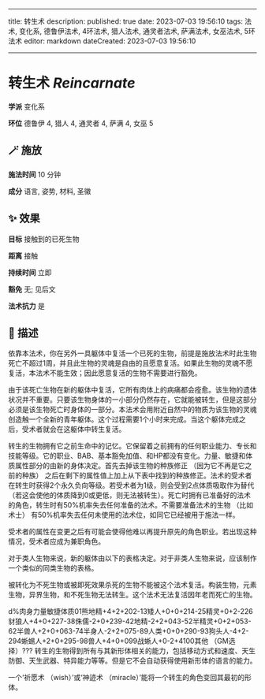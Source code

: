 
---
title: 转生术
description: 
published: true
date: 2023-07-03 19:56:10
tags: 法术, 变化系, 德鲁伊法术, 4环法术, 猎人法术, 通灵者法术, 萨满法术, 女巫法术, 5环法术
editor: markdown
dateCreated: 2023-07-03 19:56:10

---

# **转生术** *Reincarnate*

**学派** 变化系 

**环位** 德鲁伊 4, 猎人 4, 通灵者 4, 萨满 4, 女巫 5

## 🪄 施放

**施法时间** 10 分钟

**成分** 语言, 姿势, 材料, 圣徽

## ✨ 效果 

**目标** 接触到的已死生物 

**距离** 接触  

**持续时间** 立即 

**豁免** 无; 见后文

**法术抗力** 是

## 📖 描述

依靠本法术，你在另外一具躯体中复活一个已死的生物，前提是施放法术时此生物死亡不超过1周，并且此生物的灵魂是自由的且愿意复活。如果此生物的灵魂不愿复活，本法术不能生效；因此愿意复活的生物不需要进行豁免。

由于该死亡生物在新的躯体中复活，它所有肉体上的病痛都会痊愈。该生物的遗体状况并不重要。只要该生物身体的一小部分仍然存在，它就能被转生，但是这部分必须是该生物死亡时身体的一部分。本法术会用附近自然中的物质为该生物的灵魂创造触一个全新的青年躯体。这个过程需要1个小时来完成。当这个躯体完成之后，受术者就会在这躯体中转生复活。

转生的生物拥有它之前生命中的记忆。它保留着之前拥有的任何职业能力、专长和技能等级。它的职业、BAB、基本豁免加值、和HP都没有变化。力量、敏捷和体质属性部分的由新的身体决定。首先去掉该生物的种族修正 （因为它不再是它之前的种族） 之后在剩下的属性值上加上从下表中找到的种族修正。法术的受术者在转生时获得2个永久负向等级。若受术者为1级，则会受到2点体质吸取作为替代 （若这会使他的体质降到0或更低，则无法被转生）。死亡时拥有已准备好的法术的角色，转生时有50%机率失去任何准备的法术。不需要准备法术的生物 （比如术士） 有50%机率失去任何未使用的法术位，如同它已经被用于施法一样。

受术者的属性在变更之后有可能会使得他难以再提升原先的角色职业。若出现这种情况，受术者应成为兼职角色。

对于类人生物来说，新的躯体由以下的表格决定。对于非类人生物来说，应该制作一个类似的同类生物的表格。

被转化为不死生物或被即死效果杀死的生物不能被这个法术复活。构装生物，元素生物，异界生物，和不死生物无法转生。这个法术无法复活因年老而死亡的生物。

 d%肉身力量敏捷体质01熊地精+4+2+202-13矮人+0+0+214-25精灵+0+2-226豺狼人+4+0+227-38侏儒-2+0+239-42地精-2+2+043-52半精灵+0+2+053-62半兽人+2+0+063-74半身人-2+2+075-89人类+0+0+290-93狗头人-4+2-294蜥蜴人+2+0+295-98兽人+4+0+099战蜥人+0-2+4100其他 （GM选择）???  转生的生物得到所有与其新形体相关的能力，包括移动方式和速度、天生防御、天生武器、特异能力等等。但是它不会自动获得使用新形体的语言的能力。

一个‘祈愿术 （wish）’或‘神迹术 （miracle）’能将一个转生的角色变回其最初的形体。
    